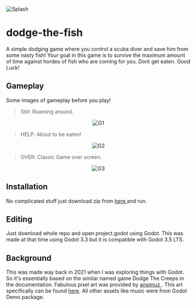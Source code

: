 ![Splash](https://github.com/CjSidharth/dodge-the-fish/assets/79306390/8af114c8-25ca-4821-b773-1b38ce6399c9)
# dodge-the-fish
A simple dodging game where you control a scuba diver and save him from some nasty fish!
Your goal in this game is to survive the maximum amount of time against hordes of fish who are coming for you.
Dont get eaten. Good Luck!
## Gameplay
Some images of gameplay before you play!
<blockquote> Still: Roaming around. </blockquote>
<p align="center">
  <img src="https://github.com/CjSidharth/dodge-the-fish/assets/79306390/73219791-97b2-4263-974d-f61fc4341da5" alt="G1">
</p>
<blockquote> HELP: About to be eaten! </blockquote>
<p align="center">
  <img src="https://github.com/CjSidharth/dodge-the-fish/assets/79306390/5d81678e-fcaf-401f-bcc4-187b586dbc1d" alt="G2">
</p>
<blockquote>OVER: Classic Game over screen.</blockquote>
<p align="center">
  <img src="https://github.com/CjSidharth/dodge-the-fish/assets/79306390/c4fb07ba-653d-44ba-ab99-fdc41c4a6005" alt="G3">
</p>

## Installation
No complicated stuff just download zip from <a href = "https://github.com/CjSidharth/dodge-the-fish/blob/main/DTF.zip">here </a> and run.
## Editing
Just download whole repo and open project.godot using Godot. This was made at that time using Godot 3.3 but it is compatible with Godot 3.5 LTS.
## Background
This was made way back in 2021 when I was exploring things with Godot. So it's essentially based on the similar named game Dodge The Creeps in the documentation.
Fabulous pixel art was provided by <a href = "https://opengameart.org/users/ansimuz"> ansimuz </a>. This art specifically can be found <a href="https://opengameart.org/content/underwater-diving-pack"> here</a>.
All other assets like music were from Godot Demo package.
